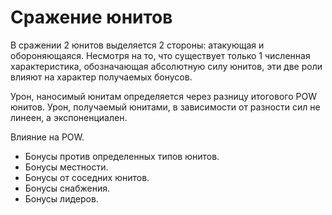 # Сражение юнитов

В сражении 2 юнитов выделяется 2 стороны: атакующая и обороняющаяся.
Несмотря на то, что существует только 1 численная характеристика, обозначающая
абсолютную силу юнитов, эти две роли влияют на характер получаемых бонусов.

Урон, наносимый юнитам определяется через разницу итогового POW юнитов.
Урон, получаемый юнитами, в зависимости от разности сил не линеен, а экспоненциален.

Влияние на POW.

+ Бонусы против определенных типов юнитов.
+ Бонусы местности.
+ Бонусы от соседних юнитов.
+ Бонусы снабжения.
+ Бонусы лидеров.
